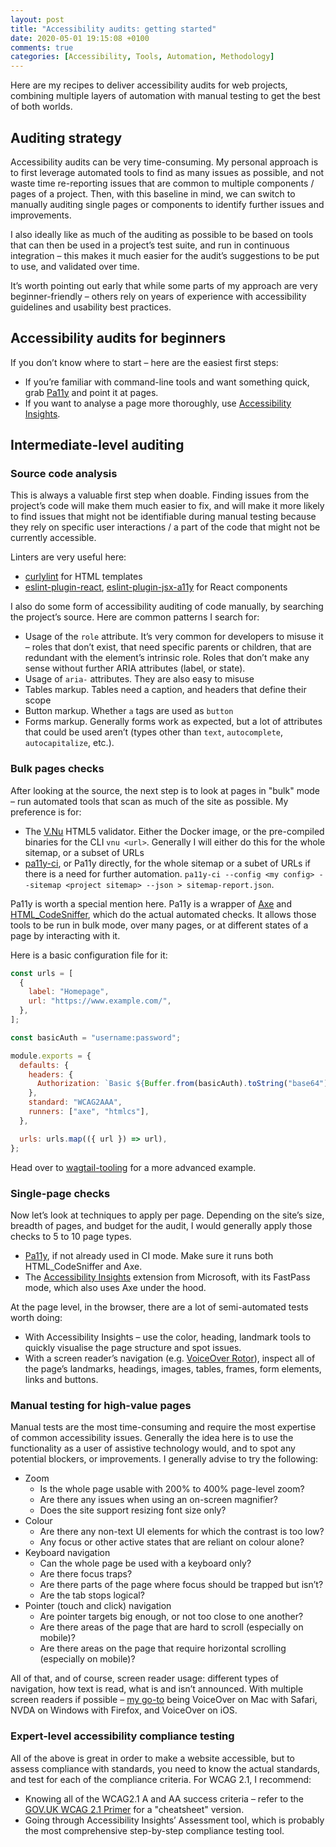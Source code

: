 ```yaml
---
layout: post
title: "Accessibility audits: getting started"
date: 2020-05-01 19:15:08 +0100
comments: true
categories: [Accessibility, Tools, Automation, Methodology]
---
```


Here are my recipes to deliver accessibility audits for web projects, combining multiple layers of automation with manual testing to get the best of both worlds.

<!-- more -->

## Auditing strategy

Accessibility audits can be very time-consuming. My personal approach is to first leverage automated tools to find as many issues as possible, and not waste time re-reporting issues that are common to multiple components / pages of a project. Then, with this baseline in mind, we can switch to manually auditing single pages or components to identify further issues and improvements.

I also ideally like as much of the auditing as possible to be based on tools that can then be used in a project’s test suite, and run in continuous integration – this makes it much easier for the audit’s suggestions to be put to use, and validated over time.

It’s worth pointing out early that while some parts of my approach are very beginner-friendly – others rely on years of experience with accessibility guidelines and usability best practices.

## Accessibility audits for beginners

If you don’t know where to start – here are the easiest first steps:

- If you’re familiar with command-line tools and want something quick, grab [Pa11y](https://github.com/pa11y/pa11y) and point it at pages.
- If you want to analyse a page more thoroughly, use [Accessibility Insights](https://accessibilityinsights.io/).

## Intermediate-level auditing

### Source code analysis

This is always a valuable first step when doable. Finding issues from the project’s code will make them much easier to fix, and will make it more likely to find issues that might not be identifiable during manual testing because they rely on specific user interactions / a part of the code that might not be currently accessible.

Linters are very useful here:

- [curlylint](https://github.com/thibaudcolas/curlylint) for HTML templates
- [eslint-plugin-react](https://github.com/yannickcr/eslint-plugin-react), [eslint-plugin-jsx-a11y](https://github.com/evcohen/eslint-plugin-jsx-a11y) for React components

I also do some form of accessibility auditing of code manually, by searching the project’s source. Here are common patterns I search for:

- Usage of the `role` attribute. It’s very common for developers to misuse it – roles that don’t exist, that need specific parents or children, that are redundant with the element’s intrinsic role. Roles that don’t make any sense without further ARIA attributes (label, or state).
- Usage of `aria-` attributes. They are also easy to misuse
- Tables markup. Tables need a caption, and headers that define their scope
- Button markup. Whether `a` tags are used as `button`
- Forms markup. Generally forms work as expected, but a lot of attributes that could be used aren’t (types other than `text`, `autocomplete`, `autocapitalize`, etc.).

### Bulk pages checks

After looking at the source, the next step is to look at pages in "bulk" mode – run automated tools that scan as much of the site as possible. My preference is for:

- The [V.Nu](https://validator.github.io/validator/) HTML5 validator. Either the Docker image, or the pre-compiled binaries for the CLI `vnu <url>`. Generally I will either do this for the whole sitemap, or a subset of URLs
- [pa11y-ci](https://github.com/pa11y/pa11y-ci), or Pa11y directly, for the whole sitemap or a subet of URLs if there is a need for further automation. `pa11y-ci --config <my config> --sitemap <project sitemap> --json > sitemap-report.json`.

Pa11y is worth a special mention here. Pa11y is a wrapper of [Axe](https://github.com/dequelabs/axe-core) and [HTML_CodeSniffer](https://github.com/squizlabs/HTML_CodeSniffer), which do the actual automated checks. It allows those tools to be run in bulk mode, over many pages, or at different states of a page by interacting with it.

Here is a basic configuration file for it:

```js
const urls = [
  {
    label: "Homepage",
    url: "https://www.example.com/",
  },
];

const basicAuth = "username:password";

module.exports = {
  defaults: {
    headers: {
      Authorization: `Basic ${Buffer.from(basicAuth).toString("base64")}`,
    },
    standard: "WCAG2AAA",
    runners: ["axe", "htmlcs"],
  },

  urls: urls.map(({ url }) => url),
};
```

Head over to [wagtail-tooling](https://github.com/thibaudcolas/wagtail-tooling) for a more advanced example.

### Single-page checks

Now let’s look at techniques to apply per page. Depending on the site’s size, breadth of pages, and budget for the audit, I would generally apply those checks to 5 to 10 page types.

- [Pa11y](https://github.com/pa11y/pa11y), if not already used in CI mode. Make sure it runs both HTML_CodeSniffer and Axe.
- The [Accessibility Insights](https://accessibilityinsights.io/) extension from Microsoft, with its FastPass mode, which also uses Axe under the hood.

At the page level, in the browser, there are a lot of semi-automated tests worth doing:

- With Accessibility Insights – use the color, heading, landmark tools to quickly visualise the page structure and spot issues.
- With a screen reader’s navigation (e.g. [VoiceOver Rotor](https://accessibility.psu.edu/screenreaders/voiceover/)), inspect all of the page’s landmarks, headings, images, tables, frames, form elements, links and buttons.

### Manual testing for high-value pages

Manual tests are the most time-consuming and require the most expertise of common accessibility issues. Generally the idea here is to use the functionality as a user of assistive technology would, and to spot any potential blockers, or improvements. I generally advise to try the following:

- Zoom
  - Is the whole page usable with 200% to 400% page-level zoom?
  - Are there any issues when using an on-screen magnifier?
  - Does the site support resizing font size only?
- Colour
  - Are there any non-text UI elements for which the contrast is too low?
  - Any focus or other active states that are reliant on colour alone?
- Keyboard navigation
  - Can the whole page be used with a keyboard only?
  - Are there focus traps?
  - Are there parts of the page where focus should be trapped but isn’t?
  - Are the tab stops logical?
- Pointer (touch and click) navigation
  - Are pointer targets big enough, or not too close to one another?
  - Are there areas of the page that are hard to scroll (especially on mobile)?
  - Are there areas on the page that require horizontal scrolling (especially on mobile)?

All of that, and of course, screen reader usage: different types of navigation, how text is read, what is and isn’t announced. With multiple screen readers if possible – [my go-to](https://docs.wagtail.io/en/v2.8.1/contributing/developing.html?highlight=accessibility#accessibility-targets) being VoiceOver on Mac with Safari, NVDA on Windows with Firefox, and VoiceOver on iOS.

### Expert-level accessibility compliance testing

All of the above is great in order to make a website accessible, but to assess compliance with standards, you need to know the actual standards, and test for each of the compliance criteria. For WCAG 2.1, I recommend:

- Knowing all of the WCAG2.1 A and AA success criteria – refer to the [GOV.UK WCAG 2.1 Primer](https://alphagov.github.io/wcag-primer/all.html#common-mistakes) for a "cheatsheet" version.
- Going through Accessibility Insights’ Assessment tool, which is probably the most comprehensive step-by-step compliance testing tool.
